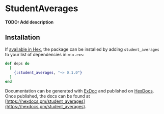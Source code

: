 # StudentAverages

**TODO: Add description**

## Installation

If [available in Hex](https://hex.pm/docs/publish), the package can be installed
by adding `student_averages` to your list of dependencies in `mix.exs`:

```elixir
def deps do
  [
    {:student_averages, "~> 0.1.0"}
  ]
end
```

Documentation can be generated with [ExDoc](https://github.com/elixir-lang/ex_doc)
and published on [HexDocs](https://hexdocs.pm). Once published, the docs can
be found at [https://hexdocs.pm/student_averages](https://hexdocs.pm/student_averages).

